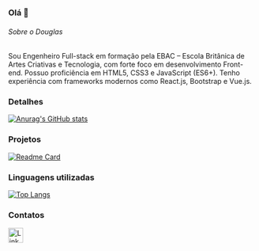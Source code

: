 ﻿### Olá 👋

###### Sobre o Douglas
Sou Engenheiro Full-stack em formação pela EBAC – Escola Britânica de Artes Criativas e Tecnologia, com forte foco em desenvolvimento Front-end. Possuo proficiência em HTML5, CSS3 e JavaScript (ES6+). Tenho experiência com frameworks modernos como React.js, Bootstrap e Vue.js.

### Detalhes

[![Anurag's GitHub stats](https://github-readme-stats.vercel.app/api?username=DouglassenG&show_icons=true&theme=dark)](https://github.com/anuraghazra/github-readme-stats)

### Projetos

[![Readme Card](https://github-readme-stats.vercel.app/api/pin/?username=DouglassenG&repo=portfolio&theme=dark)](https://github.com/DouglassenG/github-readme-stats)

### Linguagens utilizadas

[![Top Langs](https://github-readme-stats.vercel.app/api/top-langs/?username=DouglassenG&theme=tokyonight)](https://github.com/anuraghazra/github-readme-stats)

### Contatos

[<img src='https://img.shields.io/badge/LinkedIn-0077B5?style=for-the-badge&logo=linkedin&logoColor=white' alt='Linkedin' height='30'>](https://www.linkedin.com/in/douglas-michelini/)
